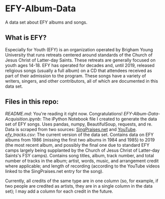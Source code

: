 # EFY-Album-Data
A data set about EFY albums and songs.

## What is EFY?

Especially for Youth (EFY) is an organization operated by Brigham Young University that runs retreats centered around standards of the Church of Jesus Christ of Latter-day Saints. These retreats are generally focused on youth ages 14-18. EFY has operated for decades and, until 2019, released religious songs (usually a full album) on a CD that attendees received as part of their admission to the program. These songs have a variety of writers, singers, and other contributors, all of which are documented in this data set.

## Files in this repo:

*README.md*: You're reading it right now. Congratulations!
*EFY-Album-Data-Acquisition.ipynb*: The iPython Notebook file I created to generate the data set of EFY songs. Uses pandas, numpy, BeautifulSoup, requests, and re. Data is scraped from two sources: [SingPraises.net](singpraises.net) and [YouTube](youtube.com).
*efy_tracks.csv*: The current version of the data set. Contains data on EFY albums from 1986 (missing the first two albums in 1984 and 1985) to 2019 (the most recent album, and possibly the final one due to standard EFY camps largely being supplanted by the Church of Jesus Christ of Latter-day Saints's FSY camps). Contains song titles, album, track number, and total number of tracks in the album; artist, words, music, and arrangement credit where applicable; and length of recording (according to the YouTube videos linked to the SingPraises.net entry for the song).

Currently, all credits of the same type are in one column (so, for example, if two people are credited as artists, they are in a single column in the data set); I may add a column for each credit in the future.
